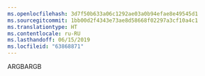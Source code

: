 ```yaml
---
ms.openlocfilehash: 3d7f50b633a06c1292ae03a0b94efae8e49545d1
ms.sourcegitcommit: 1bb00d2f4343e73ae8d58668f02297a3cf10a4c1
ms.translationtype: HT
ms.contentlocale: ru-RU
ms.lasthandoff: 06/15/2019
ms.locfileid: "63868871"
---
```

<span data-ttu-id="8c927-101">ARGB</span><span class="sxs-lookup"><span data-stu-id="8c927-101">ARGB</span></span>